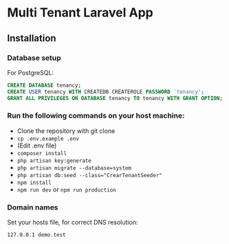 # Multi Tenant Laravel App

## Installation

### Database setup

For PostgreSQL:

```sql
CREATE DATABASE tenancy;
CREATE USER tenancy WITH CREATEDB CREATEROLE PASSWORD 'tenancy';
GRANT ALL PRIVILEGES ON DATABASE tenancy TO tenancy WITH GRANT OPTION;
```

### Run the following commands on your host machine:

*  Clone the repository with git clone
*  `cp .env.example .env`
*  (Edit .env file)
*  `composer install`
*  `php artisan key:generate`
*  `php artisan migrate --database=system`
*  `php artisan db:seed --class="CrearTenantSeeder"`
*  `npm install`
*  `npm run dev` or `npm run production`

### Domain names

Set your hosts file, for correct DNS resolution:

```bash
127.0.0.1 demo.test
```